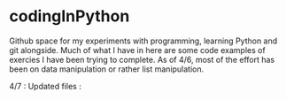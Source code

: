 # codingInPython
Github space for my experiments with programming, learning Python and git alongside.
Much of what I have in here are some code examples of exercies I have been trying to complete.
As of 4/6, most of the effort has been on data manipulation or rather list manipulation.

4/7 : Updated files : 
